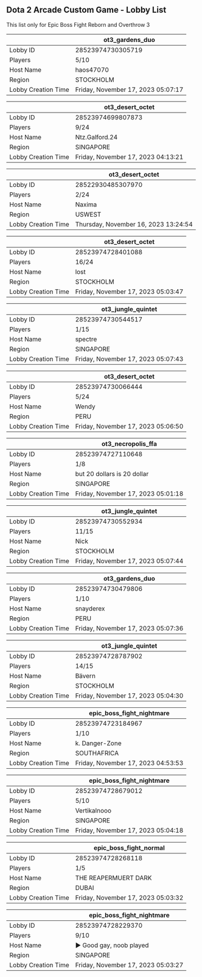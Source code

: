 ## Dota 2 Arcade Custom Game - Lobby List

This list only for Epic Boss Fight Reborn and Overthrow 3

|  | ot3_gardens_duo |
| ------ | ------ |
| Lobby ID | 28523974730305719 |
| Players | 5/10 |
| Host Name | haos47070 |
| Region | STOCKHOLM |
| Lobby Creation Time | Friday, November 17, 2023 05:07:17 |


|  | ot3_desert_octet |
| ------ | ------ |
| Lobby ID | 28523974699807873 |
| Players | 9/24 |
| Host Name | Ntz.Galford.24 |
| Region | SINGAPORE |
| Lobby Creation Time | Friday, November 17, 2023 04:13:21 |


|  | ot3_desert_octet |
| ------ | ------ |
| Lobby ID | 28522930485307970 |
| Players | 2/24 |
| Host Name | Naxima |
| Region | USWEST |
| Lobby Creation Time | Thursday, November 16, 2023 13:24:54 |


|  | ot3_desert_octet |
| ------ | ------ |
| Lobby ID | 28523974728401088 |
| Players | 16/24 |
| Host Name | lost |
| Region | STOCKHOLM |
| Lobby Creation Time | Friday, November 17, 2023 05:03:47 |


|  | ot3_jungle_quintet |
| ------ | ------ |
| Lobby ID | 28523974730544517 |
| Players | 1/15 |
| Host Name | spectre |
| Region | SINGAPORE |
| Lobby Creation Time | Friday, November 17, 2023 05:07:43 |


|  | ot3_desert_octet |
| ------ | ------ |
| Lobby ID | 28523974730066444 |
| Players | 5/24 |
| Host Name | Wendy |
| Region | PERU |
| Lobby Creation Time | Friday, November 17, 2023 05:06:50 |


|  | ot3_necropolis_ffa |
| ------ | ------ |
| Lobby ID | 28523974727110648 |
| Players | 1/8 |
| Host Name | but 20 dollars is 20 dollar |
| Region | SINGAPORE |
| Lobby Creation Time | Friday, November 17, 2023 05:01:18 |


|  | ot3_jungle_quintet |
| ------ | ------ |
| Lobby ID | 28523974730552934 |
| Players | 11/15 |
| Host Name | Nick |
| Region | STOCKHOLM |
| Lobby Creation Time | Friday, November 17, 2023 05:07:44 |


|  | ot3_gardens_duo |
| ------ | ------ |
| Lobby ID | 28523974730479806 |
| Players | 1/10 |
| Host Name | snayderex |
| Region | PERU |
| Lobby Creation Time | Friday, November 17, 2023 05:07:36 |


|  | ot3_jungle_quintet |
| ------ | ------ |
| Lobby ID | 28523974728787902 |
| Players | 14/15 |
| Host Name | Bävern |
| Region | STOCKHOLM |
| Lobby Creation Time | Friday, November 17, 2023 05:04:30 |


|  | epic_boss_fight_nightmare |
| ------ | ------ |
| Lobby ID | 28523974723184967 |
| Players | 1/10 |
| Host Name | k. Danger-Zone |
| Region | SOUTHAFRICA |
| Lobby Creation Time | Friday, November 17, 2023 04:53:53 |


|  | epic_boss_fight_nightmare |
| ------ | ------ |
| Lobby ID | 28523974728679012 |
| Players | 5/10 |
| Host Name | Vertikalnooo |
| Region | SINGAPORE |
| Lobby Creation Time | Friday, November 17, 2023 05:04:18 |


|  | epic_boss_fight_normal |
| ------ | ------ |
| Lobby ID | 28523974728268118 |
| Players | 1/5 |
| Host Name | THE REAPERMUERT  DARK |
| Region | DUBAI |
| Lobby Creation Time | Friday, November 17, 2023 05:03:32 |


|  | epic_boss_fight_nightmare |
| ------ | ------ |
| Lobby ID | 28523974728229370 |
| Players | 9/10 |
| Host Name | ► Good gay, noob played |
| Region | SINGAPORE |
| Lobby Creation Time | Friday, November 17, 2023 05:03:27 |


